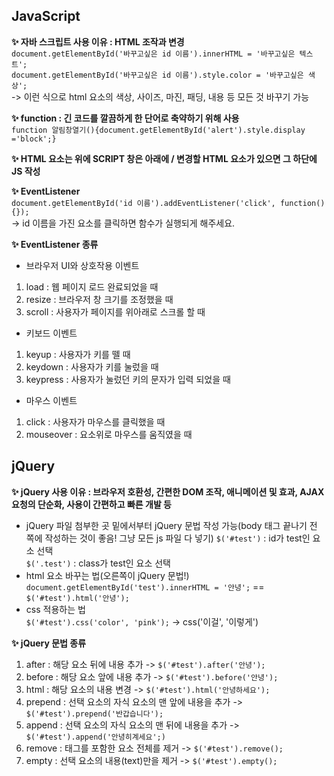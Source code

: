 ## JavaScript <br>
**✨ 자바 스크립트 사용 이유 : HTML 조작과 변경** <br>
```document.getElementById('바꾸고싶은 id 이름').innerHTML = '바꾸고싶은 텍스트';``` <br>
```document.getElementById('바꾸고싶은 id 이름').style.color = '바꾸고싶은 색상';``` <br>
-> 이런 식으로 html 요소의 색상, 사이즈, 마진, 패딩, 내용 등 모든 것 바꾸기 가능

**✨ function : 긴 코드를 깔끔하게 한 단어로 축약하기 위해 사용** <br>
```function 알림창열기(){document.getElementById('alert').style.display ='block';}```

**✨ HTML 요소는 위에 SCRIPT 창은 아래에 / 변경할 HTML 요소가 있으면 그 하단에 JS 작성**

**✨ EventListener** <br>
```document.getElementById('id 이름').addEventListener('click', function(){});``` <br>
-> id 이름을 가진 요소를 클릭하면 함수가 실행되게 해주세요. <br>

**✨ EventListener 종류** <br>
- 브라우저 UI와 상호작용 이벤트
1. load : 웹 페이지 로드 완료되었을 때
2. resize : 브라우저 창 크기를 조정했을 때
3. scroll : 사용자가 페이지를 위아래로 스크롤 할 때
- 키보드 이벤트
1. keyup : 사용자가 키를 뗄 때
2. keydown : 사용자가 키를 눌렀을 때
3. keypress : 사용자가 눌렀던 키의 문자가 입력 되었을 때
- 마우스 이벤트
1. click : 사용자가 마우스를 클릭했을 때
2. mouseover : 요소위로 마우스를 움직였을 때

## **jQuery** <br>
**✨ jQuery 사용 이유 : 브라우저 호환성, 간편한 DOM 조작, 애니메이션 및 효과, AJAX 요청의 단순화, 사용이 간편하고 빠른 개발 등**
- jQuery 파일 첨부한 곳 밑에서부터 jQuery 문법 작성 가능(body 태그 끝나기 전 쪽에 작성하는 것이 좋음! 그냥 모든 js 파일 다 넣기)
```$('#test')``` : id가 test인 요소 선택 <br>
```$('.test')``` : class가 test인 요소 선택
- html 요소 바꾸는 법(오른쪽이 jQuery 문법!) <br>
```document.getElementById('test').innerHTML = '안녕';``` == ```$('#test').html('안녕');```
- css 적용하는 법 <br>
```$('#test').css('color', 'pink');``` -> css('이걸', '이렇게')

**✨ jQuery 문법 종류** <br>
1. after : 해당 요소 뒤에 내용 추가 -> ```$('#test').after('안녕');```
2. before : 해당 요소 앞에 내용 추가 -> ```$('#test').before('안녕');```
3. html : 해당 요소의 내용 변경 -> ```$('#test').html('안녕하세요');```
4. prepend : 선택 요소의 자식 요소의 맨 앞에 내용을 추가 -> ```$('#test').prepend('반갑습니다');```
5. append : 선택 요소의 자식 요소의 맨 뒤에 내용을 추가 -> ```$('#test').append('안녕히계세요';)```
6. remove : 태그를 포함한 요소 전체를 제거 -> ```$('#test').remove();```
7. empty : 선택 요소의 내용(text)만을 제거 -> ```$('#test').empty();```
   
